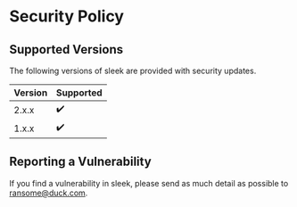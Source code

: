 # Security Policy

## Supported Versions

The following versions of sleek are provided with security updates.

| Version | Supported          |
| ------- | ------------------ |
| 2.x.x   | :heavy_check_mark: |
| 1.x.x   | :heavy_check_mark: |

## Reporting a Vulnerability

If you find a vulnerability in sleek, please send as much detail as possible to ransome@duck.com.